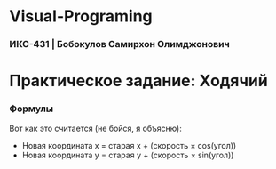 # Visual-Programing



### ИКС-431 | Бобокулов Самирхон Олимджонович 


# Практическое задание: Ходячий

### Формулы
Вот как это считается (не бойся, я объясню):
- Новая координата x = старая x + (скорость × cos(угол))
- Новая координата y = старая y + (скорость × sin(угол))
